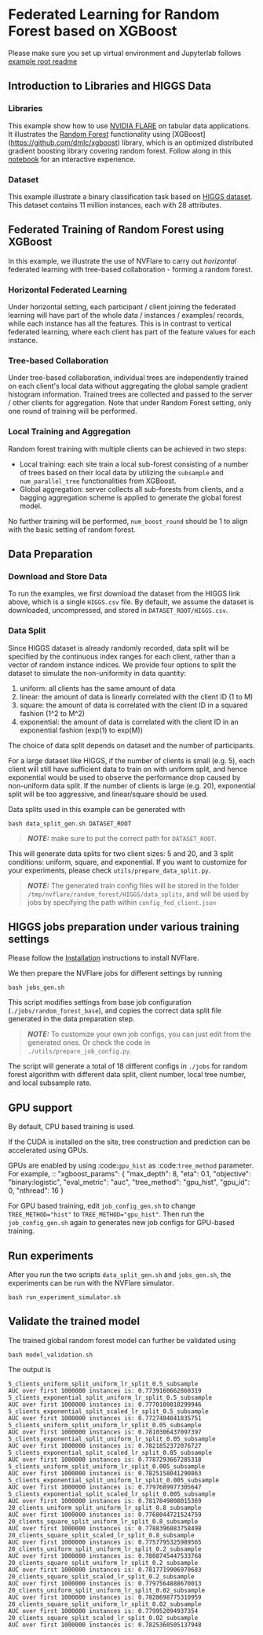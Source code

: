 # Federated Learning for Random Forest based on XGBoost 

Please make sure you set up virtual environment and Jupyterlab follows [example root readme](../../README.md)

## Introduction to Libraries and HIGGS Data

### Libraries
This example show how to use [NVIDIA FLARE](https://nvflare.readthedocs.io/en/main/index.html) on tabular data applications.
It illustrates the [Random Forest](https://xgboost.readthedocs.io/en/stable/tutorials/rf.html) functionality using [XGBoost] (https://github.com/dmlc/xgboost) library,
which is an optimized distributed gradient boosting library covering random forest.
Follow along in this [notebook](./random_forest.ipynb) for an interactive experience.

### Dataset
This example illustrate a binary classification task based on [HIGGS dataset](https://archive.ics.uci.edu/ml/datasets/HIGGS).
This dataset contains 11 million instances, each with 28 attributes.

## Federated Training of Random Forest using XGBoost
In this example, we illustrate the use of NVFlare to carry out *horizontal* federated learning with tree-based collaboration - forming a random forest.

### Horizontal Federated Learning
Under horizontal setting, each participant / client joining the federated learning will have part of the whole data / instances / examples/ records, while each instance has all the features.
This is in contrast to vertical federated learning, where each client has part of the feature values for each instance.

### Tree-based Collaboration
Under tree-based collaboration, individual trees are independently trained on each client's local data without aggregating the global sample gradient histogram information.
Trained trees are collected and passed to the server / other clients for aggregation. Note that under Random Forest setting, only one round of training will be performed.

### Local Training and Aggregation
Random forest training with multiple clients can be achieved in two steps:

- Local training: each site train a local sub-forest consisting of a number of trees based on their local data by utilizing the `subsample` and `num_parallel_tree` functionalities from XGBoost. 
- Global aggregation: server collects all sub-forests from clients, and a bagging aggregation scheme is applied to generate the global forest model.

No further training will be performed, `num_boost_round` should be 1 to align with the basic setting of random forest.


## Data Preparation
### Download and Store Data
To run the examples, we first download the dataset from the HIGGS link above, which is a single `HIGGS.csv` file.
By default, we assume the dataset is downloaded, uncompressed, and stored in `DATASET_ROOT/HIGGS.csv`.


### Data Split
Since HIGGS dataset is already randomly recorded,
data split will be specified by the continuous index ranges for each client,
rather than a vector of random instance indices.
We provide four options to split the dataset to simulate the non-uniformity in data quantity: 

1. uniform: all clients has the same amount of data 
2. linear: the amount of data is linearly correlated with the client ID (1 to M)
3. square: the amount of data is correlated with the client ID in a squared fashion (1^2 to M^2)
4. exponential: the amount of data is correlated with the client ID in an exponential fashion (exp(1) to exp(M))

The choice of data split depends on dataset and the number of participants.

For a large dataset like HIGGS, if the number of clients is small (e.g. 5),
each client will still have sufficient data to train on with uniform split,
and hence exponential would be used to observe the performance drop caused by non-uniform data split.
If the number of clients is large (e.g. 20), exponential split will be too aggressive, and linear/square should be used.

Data splits used in this example can be generated with
```
bash data_split_gen.sh DATASET_ROOT
```
> **_NOTE:_** make sure to put the correct path for `DATASET_ROOT`.

This will generate data splits for two client sizes: 5 and 20, and 3 split conditions: uniform, square, and exponential.
If you want to customize for your experiments, please check `utils/prepare_data_split.py`.

> **_NOTE:_** The generated train config files will be stored in the folder `/tmp/nvflare/random_forest/HIGGS/data_splits`,
> and will be used by jobs by specifying the path within `config_fed_client.json` 


## HIGGS jobs preparation under various training settings

Please follow the [Installation](https://nvflare.readthedocs.io/en/main/quickstart.html) instructions to install NVFlare.

We then prepare the NVFlare jobs for different settings by running
```
bash jobs_gen.sh
```

This script modifies settings from base job configuration
(`./jobs/random_forest_base`),
and copies the correct data split file generated in the data preparation step.

> **_NOTE:_** To customize your own job configs, you can just edit from the generated ones.
> Or check the code in `./utils/prepare_job_config.py`.

The script will generate a total of 18 different configs in `./jobs` for random forest algorithm with different data split, client number, local tree number, and local subsample rate.

## GPU support
By default, CPU based training is used.

If the CUDA is installed on the site, tree construction and prediction can be
accelerated using GPUs.

GPUs are enabled by using :code:`gpu_hist` as :code:`tree_method` parameter.
For example,
::
              "xgboost_params": {
                "max_depth": 8,
                "eta": 0.1,
                "objective": "binary:logistic",
                "eval_metric": "auc",
                "tree_method": "gpu_hist",
                "gpu_id": 0,
                "nthread": 16
              }

For GPU based training, edit `job_config_gen.sh` to change `TREE_METHOD="hist"` to `TREE_METHOD="gpu_hist"`.
Then run the `job_config_gen.sh` again to generates new job configs for GPU-based training.

## Run experiments 
After you run the two scripts `data_split_gen.sh` and `jobs_gen.sh`, the experiments can be run with the NVFlare simulator.
```
bash run_experiment_simulator.sh
```

## Validate the trained model
The trained global random forest model can further be validated using
```
bash model_validation.sh 
```
The output is 
```
5_clients_uniform_split_uniform_lr_split_0.5_subsample
AUC over first 1000000 instances is: 0.7739160662860319
5_clients_exponential_split_uniform_lr_split_0.5_subsample
AUC over first 1000000 instances is: 0.7770108010299946
5_clients_exponential_split_scaled_lr_split_0.5_subsample
AUC over first 1000000 instances is: 0.7727404041835751
5_clients_uniform_split_uniform_lr_split_0.05_subsample
AUC over first 1000000 instances is: 0.7810306437097397
5_clients_exponential_split_uniform_lr_split_0.05_subsample
AUC over first 1000000 instances is: 0.7821852372076727
5_clients_exponential_split_scaled_lr_split_0.05_subsample
AUC over first 1000000 instances is: 0.7787293667285318
5_clients_uniform_split_uniform_lr_split_0.005_subsample
AUC over first 1000000 instances is: 0.7825158041290863
5_clients_exponential_split_uniform_lr_split_0.005_subsample
AUC over first 1000000 instances is: 0.7797689977305647
5_clients_exponential_split_scaled_lr_split_0.005_subsample
AUC over first 1000000 instances is: 0.7817849808015369
20_clients_uniform_split_uniform_lr_split_0.8_subsample
AUC over first 1000000 instances is: 0.7768044721524759
20_clients_square_split_uniform_lr_split_0.8_subsample
AUC over first 1000000 instances is: 0.7788396083758498
20_clients_square_split_scaled_lr_split_0.8_subsample
AUC over first 1000000 instances is: 0.7757795325989565
20_clients_uniform_split_uniform_lr_split_0.2_subsample
AUC over first 1000000 instances is: 0.7808745447533768
20_clients_square_split_uniform_lr_split_0.2_subsample
AUC over first 1000000 instances is: 0.7817719906970683
20_clients_square_split_scaled_lr_split_0.2_subsample
AUC over first 1000000 instances is: 0.7797564888670013
20_clients_uniform_split_uniform_lr_split_0.02_subsample
AUC over first 1000000 instances is: 0.7828698775310959
20_clients_square_split_uniform_lr_split_0.02_subsample
AUC over first 1000000 instances is: 0.779952094937354
20_clients_square_split_scaled_lr_split_0.02_subsample
AUC over first 1000000 instances is: 0.7825360505137948
```